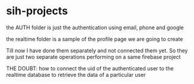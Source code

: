 # sih-projects

the AUTH folder is just the authentication using email, phone and google

the realtime folder is a sample of the profile page we are going to create

Till now I have done them separately and not connected them yet. So they are just two separate operations performing on a same firebase project

THE DOUBT: how to connect the uid of the authenticated user to the realtime database to retrieve the data of a particular user

